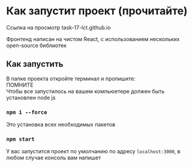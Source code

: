 # Как запустит проект (прочитайте)

Ссылка на просмотр task-17-lct.github.io

Фронтенд написан на чистом React, с использованием нескольких open-source библиотек

## Как запустить

В папке проекта откройте терминал и пропишите:\
ПОМНИТЕ\
Чтобы все запустилось на вашем компьюетере должен быть установлен node js
### `npm i --force`

Это установка всех необходимых пакетов

### `npm start`
У вас запустится проект по умолчанию по адресу `localhost:3000`, в любом случае консоль вам напишет



